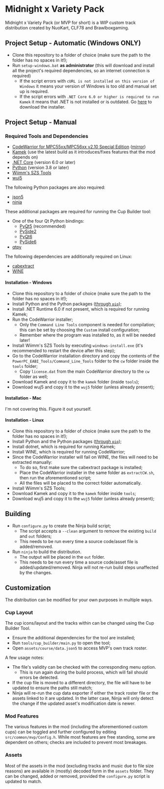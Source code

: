 # Midnight x Variety Pack
Midnight x Variety Pack (or MVP for short) is a WIP custom track distribution created by NuoKart, CLF78 and Brawlboxgaming.

## Project Setup - Automatic (Windows ONLY)
- Clone this repository to a folder of choice (make sure the path to the folder has no spaces in it!);
- Run `setup-windows.bat` **as administrator** (this will download and install all the project's required dependencies, so an internet connection is required)
    - If the script errors with `cURL is not installed on this version of Windows` it means your version of Windows is too old and manual set up is required.
    - If the script errors with `.NET Core 6.0 or higher is required to run Kamek` it means that .NET is not installed or is outdated. Go [here](https://dotnet.microsoft.com/en-us/download/dotnet/6.0) to download the installer.

## Project Setup - Manual
### Required Tools and Dependencies
- [CodeWarrior for MPC55xx/MPC56xx v2.10 Special Edition](https://nxp.com/lgfiles/devsuites/PowerPC/CW55xx_v2_10_SE.exe) ([mirror](https://cache.nxp.com/lgfiles/devsuites/PowerPC/CW55xx_v2_10_SE.exe))
- [Kamek](https://github.com/Treeki/Kamek/releases) (use the latest build as it introduces/fixes features that the mod depends on)
- [.NET Core](https://dotnet.microsoft.com/en-us/download/dotnet) (version 6.0 or later)
- [Python](https://www.python.org/downloads/) (version 3.8 or later)
- [Wiimm's SZS Tools](https://szs.wiimm.de/download.html)
- [wuj5](https://github.com/stblr/wuj5)

The following Python packages are also required:
- [json5](https://pypi.org/project/json5/)
- [ninja](https://pypi.org/project/ninja/)

These additional packages are required for running the Cup Builder tool:
- One of the four Qt Python bindings:
    - [PyQt5](https://pypi.org/project/PyQt5/) (recommended)
    - [PySide2](https://pypi.org/project/PySide2/)
    - [PyQt6](https://pypi.org/project/PyQt6/)
    - [PySide6](https://pypi.org/project/PySide6/)
- [qtpy](https://pypi.org/project/QtPy/)

The following dependencies are additionally required on Linux:
- [cabextract](https://www.cabextract.org.uk/)
- [WINE](https://wiki.winehq.org/Download)

#### Installation - Windows
- Clone this repository to a folder of choice (make sure the path to the folder has no spaces in it!);
- Install Python and the Python packages ([through `pip`](https://pip.pypa.io/en/stable/getting-started/));
- Install .NET Runtime 6.0 if not present, which is required for running Kamek;
- Run the CodeWarrior installer;
    - Only the `Command Line Tools` component is needed for compilation; this can be set by choosing the `Custom` install configuration;
    - Remember where the program was installed to, as it will be needed later!
- Install Wiimm's SZS Tools by executing `windows-install.exe` (it's recommended to restart the device after this step);
- Go to the CodeWarrior installation directory and copy the contents of the `PowerPC_EABI_Tools/Command_Line_Tools` folder to the `cw` folder inside the `tools` folder;
    - Copy `license.dat` from the main CodeWarrior directory to the `cw` folder as well;
- Download Kamek and copy it to the `kamek` folder (inside `tools`);
- Download wuj5 and copy it to the `wuj5` folder (unless already present);

#### Installation - Mac
I'm not covering this. Figure it out yourself.

#### Installation - Linux
- Clone this repository to a folder of choice (make sure the path to the folder has no spaces in it!);
- Install Python and the Python packages ([through `pip`](https://pip.pypa.io/en/stable/getting-started/));
- Install dotnet, which is required for running Kamek;
- Install WINE, which is required for running CodeWarrior;
- Since the CodeWarrior installer will fail on WINE, the files will need to be extracted manually:
    - To do so, first make sure the cabextract package is installed;
    - Place the CodeWarrior installer in the same folder as `extractCW.sh`, then run the aforementioned script;
    - All the files will be placed to the correct folder automatically.
- Install Wiimm's SZS Tools;
- Download Kamek and copy it to the `kamek` folder inside `tools`;
- Download wuj5 and copy it to the `wuj5` folder (unless already present);

## Building
- Run `configure.py` to create the Ninja build script;
    - The script accepts a `--clean` argument to remove the existing `build` and `out` folders;
    - This needs to be run every time a source code/asset file is added/removed.
- Run `ninja` to build the distribution.
    - The output will be placed in the `out` folder.
    - This needs to be run every time a source code/asset file is added/updated/removed. Ninja will not re-run build steps unaffected by the changes.

## Customization
The distribution can be modified for your own purposes in multiple ways.

### Cup Layout
The cup icons/layout and the tracks within can be changed using the Cup Builder Tool.
- Ensure the additional dependencies for the tool are installed;
- Run `tools/cup_builder/main.py` to open the tool;
- Open `assets/course/data.json5` to access MVP's own track roster.

A few usage notes:
- The file's validity can be checked with the corresponding menu option.
    - This is run again during the build process, which will fail should errors be detected.
- If the cup file is moved to a different directory, the file will have to be updated to ensure the paths still match;
- Ninja will re-run the cup data exporter if either the track roster file or the assets linked to it are updated. In the latter case, Ninja will only detect the change if the updated asset's modification date is newer.

### Mod Features
The various features in the mod (including the aforementioned custom cups) can be toggled and further configured by editing `src/common/mvp/Config.h`. While most features are free standing, some are dependent on others; checks are included to prevent most breakages.

### Assets
Most of the assets in the mod (excluding tracks and music due to file size reasons) are available in (mostly) decoded form in the `assets` folder. They can be changed, added or removed, provided the `configure.py` script is updated to match.
